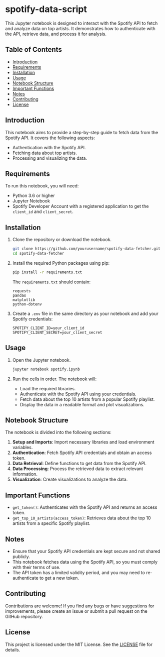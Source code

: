 # spotify-data-script


This Jupyter notebook is designed to interact with the Spotify API to fetch and analyze data on top artists. It demonstrates how to authenticate with the API, retrieve data, and process it for analysis.

## Table of Contents

- [Introduction](#introduction)
- [Requirements](#requirements)
- [Installation](#installation)
- [Usage](#usage)
- [Notebook Structure](#notebook-structure)
- [Important Functions](#important-functions)
- [Notes](#notes)
- [Contributing](#contributing)
- [License](#license)

## Introduction

This notebook aims to provide a step-by-step guide to fetch data from the Spotify API. It covers the following aspects:
- Authentication with the Spotify API.
- Fetching data about top artists.
- Processing and visualizing the data.

## Requirements

To run this notebook, you will need:
- Python 3.6 or higher
- Jupyter Notebook
- Spotify Developer Account with a registered application to get the `client_id` and `client_secret`.

## Installation

1. Clone the repository or download the notebook.

   ```bash
   git clone https://github.com/yourusername/spotify-data-fetcher.git
   cd spotify-data-fetcher
   ```

2. Install the required Python packages using pip:

   ```bash
   pip install -r requirements.txt
   ```

   The `requirements.txt` should contain:

   ```plaintext
   requests
   pandas
   matplotlib
   python-dotenv
   ```

3. Create a `.env` file in the same directory as your notebook and add your Spotify credentials:

   ```plaintext
   SPOTIFY_CLIENT_ID=your_client_id
   SPOTIFY_CLIENT_SECRET=your_client_secret
   ```

## Usage

1. Open the Jupyter notebook.

   ```bash
   jupyter notebook spotify.ipynb
   ```

2. Run the cells in order. The notebook will:
   - Load the required libraries.
   - Authenticate with the Spotify API using your credentials.
   - Fetch data about the top 10 artists from a popular Spotify playlist.
   - Display the data in a readable format and plot visualizations.

## Notebook Structure

The notebook is divided into the following sections:

1. **Setup and Imports**: Import necessary libraries and load environment variables.
2. **Authentication**: Fetch Spotify API credentials and obtain an access token.
3. **Data Retrieval**: Define functions to get data from the Spotify API.
4. **Data Processing**: Process the retrieved data to extract relevant information.
5. **Visualization**: Create visualizations to analyze the data.

## Important Functions

- `get_token()`: Authenticates with the Spotify API and returns an access token.
- `get_top_10_artists(access_token)`: Retrieves data about the top 10 artists from a specific Spotify playlist.

## Notes

- Ensure that your Spotify API credentials are kept secure and not shared publicly.
- This notebook fetches data using the Spotify API, so you must comply with their terms of use.
- The API token has a limited validity period, and you may need to re-authenticate to get a new token.

## Contributing

Contributions are welcome! If you find any bugs or have suggestions for improvements, please create an issue or submit a pull request on the GitHub repository.

## License

This project is licensed under the MIT License. See the [LICENSE](LICENSE) file for details.

